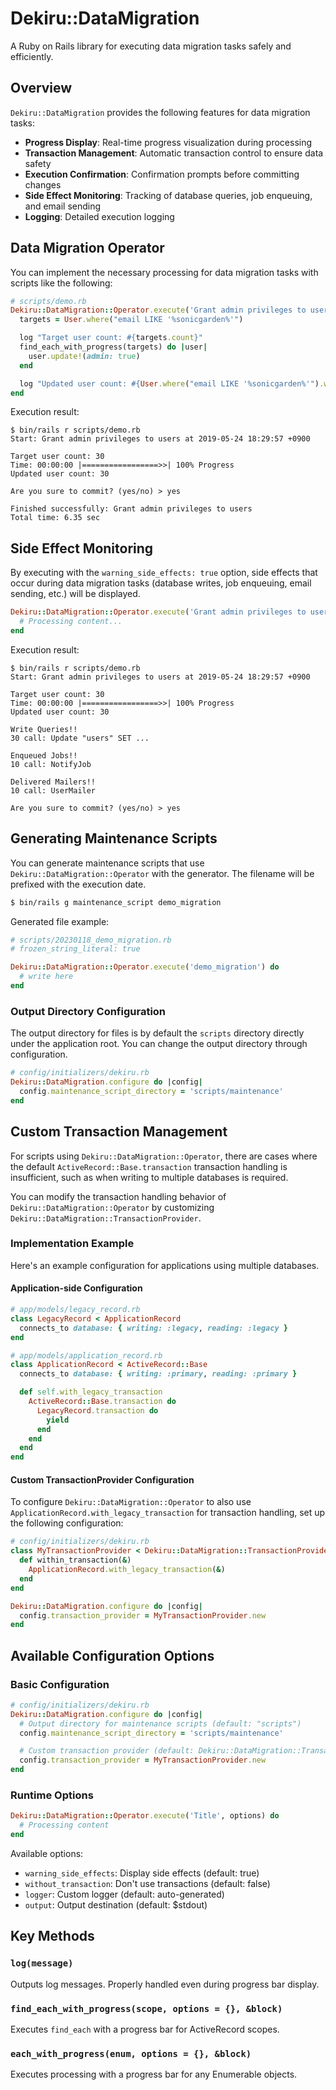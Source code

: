 # Dekiru::DataMigration

A Ruby on Rails library for executing data migration tasks safely and efficiently.

## Overview

`Dekiru::DataMigration` provides the following features for data migration tasks:

- **Progress Display**: Real-time progress visualization during processing
- **Transaction Management**: Automatic transaction control to ensure data safety
- **Execution Confirmation**: Confirmation prompts before committing changes
- **Side Effect Monitoring**: Tracking of database queries, job enqueuing, and email sending
- **Logging**: Detailed execution logging

## Data Migration Operator

You can implement the necessary processing for data migration tasks with scripts like the following:

```ruby
# scripts/demo.rb
Dekiru::DataMigration::Operator.execute('Grant admin privileges to users') do
  targets = User.where("email LIKE '%sonicgarden%'")

  log "Target user count: #{targets.count}"
  find_each_with_progress(targets) do |user|
    user.update!(admin: true)
  end

  log "Updated user count: #{User.where("email LIKE '%sonicgarden%'").where(admin: true).count}"
end
```

Execution result:
```
$ bin/rails r scripts/demo.rb
Start: Grant admin privileges to users at 2019-05-24 18:29:57 +0900

Target user count: 30
Time: 00:00:00 |=================>>| 100% Progress
Updated user count: 30

Are you sure to commit? (yes/no) > yes

Finished successfully: Grant admin privileges to users
Total time: 6.35 sec
```

## Side Effect Monitoring

By executing with the `warning_side_effects: true` option, side effects that occur during data migration tasks (database writes, job enqueuing, email sending, etc.) will be displayed.

```ruby
Dekiru::DataMigration::Operator.execute('Grant admin privileges to users', warning_side_effects: true) do
  # Processing content...
end
```

Execution result:
```
$ bin/rails r scripts/demo.rb
Start: Grant admin privileges to users at 2019-05-24 18:29:57 +0900

Target user count: 30
Time: 00:00:00 |=================>>| 100% Progress
Updated user count: 30

Write Queries!!
30 call: Update "users" SET ...

Enqueued Jobs!!
10 call: NotifyJob

Delivered Mailers!!
10 call: UserMailer

Are you sure to commit? (yes/no) > yes
```

## Generating Maintenance Scripts

You can generate maintenance scripts that use `Dekiru::DataMigration::Operator` with the generator. The filename will be prefixed with the execution date.

```bash
$ bin/rails g maintenance_script demo_migration
```

Generated file example:
```ruby
# scripts/20230118_demo_migration.rb
# frozen_string_literal: true

Dekiru::DataMigration::Operator.execute('demo_migration') do
  # write here
end
```

### Output Directory Configuration

The output directory for files is by default the `scripts` directory directly under the application root. You can change the output directory through configuration.

```ruby
# config/initializers/dekiru.rb
Dekiru::DataMigration.configure do |config|
  config.maintenance_script_directory = 'scripts/maintenance'
end
```

## Custom Transaction Management

For scripts using `Dekiru::DataMigration::Operator`, there are cases where the default `ActiveRecord::Base.transaction` transaction handling is insufficient, such as when writing to multiple databases is required.

You can modify the transaction handling behavior of `Dekiru::DataMigration::Operator` by customizing `Dekiru::DataMigration::TransactionProvider`.

### Implementation Example

Here's an example configuration for applications using multiple databases.

#### Application-side Configuration

```ruby
# app/models/legacy_record.rb
class LegacyRecord < ApplicationRecord
  connects_to database: { writing: :legacy, reading: :legacy }
end

# app/models/application_record.rb
class ApplicationRecord < ActiveRecord::Base
  connects_to database: { writing: :primary, reading: :primary }

  def self.with_legacy_transaction
    ActiveRecord::Base.transaction do
      LegacyRecord.transaction do
        yield
      end
    end
  end
end
```

#### Custom TransactionProvider Configuration

To configure `Dekiru::DataMigration::Operator` to also use `ApplicationRecord.with_legacy_transaction` for transaction handling, set up the following configuration:

```ruby
# config/initializers/dekiru.rb
class MyTransactionProvider < Dekiru::DataMigration::TransactionProvider
  def within_transaction(&)
    ApplicationRecord.with_legacy_transaction(&)
  end
end

Dekiru::DataMigration.configure do |config|
  config.transaction_provider = MyTransactionProvider.new
end
```

## Available Configuration Options

### Basic Configuration

```ruby
# config/initializers/dekiru.rb
Dekiru::DataMigration.configure do |config|
  # Output directory for maintenance scripts (default: "scripts")
  config.maintenance_script_directory = 'scripts/maintenance'

  # Custom transaction provider (default: Dekiru::DataMigration::TransactionProvider.new)
  config.transaction_provider = MyTransactionProvider.new
end
```

### Runtime Options

```ruby
Dekiru::DataMigration::Operator.execute('Title', options) do
  # Processing content
end
```

Available options:
- `warning_side_effects`: Display side effects (default: true)
- `without_transaction`: Don't use transactions (default: false)
- `logger`: Custom logger (default: auto-generated)
- `output`: Output destination (default: $stdout)

## Key Methods

### `log(message)`
Outputs log messages. Properly handled even during progress bar display.

### `find_each_with_progress(scope, options = {}, &block)`
Executes `find_each` with a progress bar for ActiveRecord scopes.

### `each_with_progress(enum, options = {}, &block)`
Executes processing with a progress bar for any Enumerable objects.
